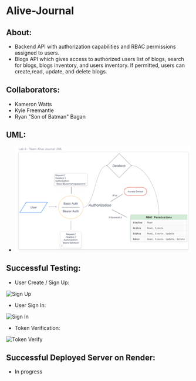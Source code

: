 # Alive-Journal

## About:

- Backend API with authorization capabilities and RBAC permissions assigned to users. 
- Blogs API which gives access to authorized users list of blogs, search for blogs, blogs inventory, and users inventory. If permitted, users can create,read, update, and delete blogs.

## Collaborators:

- Kameron Watts
- Kyle Freemantle
- Ryan "Son of Batman" Bagan

## UML:

- ![Project UML](/UML.png)

## Successful Testing:

- User Create / Sign Up:

![Sign Up](https://user-images.githubusercontent.com/120413183/231955124-c716182b-d054-4837-85bb-f855f2f55076.png)

- User Sign In:

![Sign In](https://user-images.githubusercontent.com/120413183/231955140-3376f8a3-35a5-49bb-9705-3b7d16745246.png)

- Token Verification:

![Token Verify](https://user-images.githubusercontent.com/120413183/231955157-cfc7a89d-9478-485f-a234-1538fc743c21.png)

## Successful Deployed Server on Render:

- In progress
